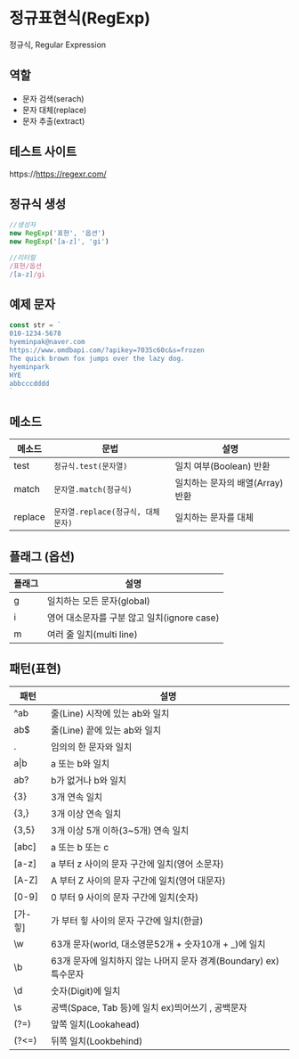 # 정규표현식(RegExp)

정규식, Regular Expression

## 역할

- 문자 검색(serach)
- 문자 대체(replace)
- 문자 추출(extract)

## 테스트 사이트

https://https://regexr.com/

## 정규식 생성

```js
//생성자
new RegExp('표현', '옵션')
new RegExp('[a-z]', 'gi')

//리터럴
/표현/옵션
/[a-z]/gi
```

## 예제 문자

```js
const str = `
010-1234-5678
hyeminpak@naver.com
https://www.omdbapi.com/?apikey=7035c60c&s=frozen
The quick brown fox jumps over the lazy dog.
hyeminpark
HYE
abbcccdddd
`
```

## 메소드

메소드 | 문법 | 설명
--|--|--
test | `정규식.test(문자열)` | 일치 여부(Boolean) 반환
match | `문자열.match(정규식)` | 일치하는 문자의 배열(Array)반환
replace | `문자열.replace(정규식, 대체문자)` | 일치하는 문자를 대체

## 플래그 (옵션)

플래그 | 설명
--|--
g | 일치하는 모든 문자(global)
i | 영어 대소문자를 구분 않고 일치(ignore case)
m | 여러 줄 일치(multi line)

## 패턴(표현)

패턴 | 설명
--|--
^ab | 줄(Line) 시작에 있는 ab와 일치
ab$ | 줄(Line) 끝에 있는 ab와 일치
. | 임의의 한 문자와 일치
a&verbar;b | a 또는 b와 일치
ab? | b가 없거나 b와 일치
{3} | 3개 연속 일치
{3,} | 3개 이상 연속 일치
{3,5} | 3개 이상 5개 이하(3~5개) 연속 일치
[abc] | a 또는 b 또는 c
[a-z] | a 부터 z 사이의 문자 구간에 일치(영어 소문자)
[A-Z] | A 부터 Z 사이의 문자 구간에 일치(영어 대문자)
[0-9] | 0 부터 9 사이의 문자 구간에 일치(숫자)
[가-힣] | 가 부터 힣 사이의 문자 구간에 일치(한글)
\w | 63개 문자(world, 대소영문52개 + 숫자10개 + _)에 일치
\b | 63개 문자에 일치하지 않는 나머지 문자 경계(Boundary) ex)특수문자
\d | 숫자(Digit)에 일치
\s | 공백(Space, Tab 등)에 일치 ex)띄어쓰기 , 공백문자
(?=) | 앞쪽 일치(Lookahead)
(?<=) | 뒤쪽 일치(Lookbehind)








